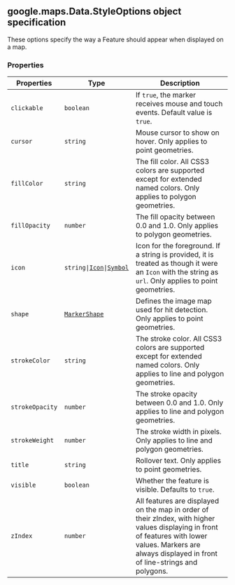 <h2 id="Data.StyleOptions">
google.maps.Data.StyleOptions
object specification
</h2><p>These options specify the way a Feature should appear when displayed on a map.</p><h3 id="devsite_header_28">Properties</h3><table summary="interface Data.StyleOptions - Properties" width="100%">
<thead>
<tr><th>Properties</th>
<th>Type</th>
<th>Description</th>
</tr></thead>
<tbody>
<tr>
<td><code>clickable</code></td>
<td><code>boolean</code></td>
<td>If <code>true</code>, the marker receives mouse and touch events. Default value is <code>true</code>.</td>
</tr>
<tr>
<td><code>cursor</code></td>
<td><code>string</code></td>
<td>Mouse cursor to show on hover. Only applies to point geometries.</td>
</tr>
<tr>
<td><code>fillColor</code></td>
<td><code>string</code></td>
<td>The fill color. All CSS3 colors are supported except for extended named colors. Only applies to polygon geometries.</td>
</tr>
<tr>
<td><code>fillOpacity</code></td>
<td><code>number</code></td>
<td>The fill opacity between 0.0 and 1.0. Only applies to polygon geometries.</td>
</tr>
<tr>
<td><code>icon</code></td>
<td><code>string|<a href="https://github.com/amenadiel/google-maps-documentation/blob/master/docs/google.maps.Icon.md">Icon</a>|<a href="https://github.com/amenadiel/google-maps-documentation/blob/master/docs/google.maps.Symbol.md">Symbol</a></code></td>
<td>Icon for the foreground. If a string is provided, it is treated as though it were an <code>Icon</code> with the string as <code>url</code>. Only applies to point geometries.</td>
</tr>
<tr>
<td><code>shape</code></td>
<td><code><a href="https://github.com/amenadiel/google-maps-documentation/blob/master/docs/google.maps.MarkerShape.md">MarkerShape</a></code></td>
<td>Defines the image map used for hit detection. Only applies to point geometries.</td>
</tr>
<tr>
<td><code>strokeColor</code></td>
<td><code>string</code></td>
<td>The stroke color. All CSS3 colors are supported except for extended named colors. Only applies to line and polygon geometries.</td>
</tr>
<tr>
<td><code>strokeOpacity</code></td>
<td><code>number</code></td>
<td>The stroke opacity between 0.0 and 1.0. Only applies to line and polygon geometries.</td>
</tr>
<tr>
<td><code>strokeWeight</code></td>
<td><code>number</code></td>
<td>The stroke width in pixels. Only applies to line and polygon geometries.</td>
</tr>
<tr>
<td><code>title</code></td>
<td><code>string</code></td>
<td>Rollover text. Only applies to point geometries.</td>
</tr>
<tr>
<td><code>visible</code></td>
<td><code>boolean</code></td>
<td>Whether the feature is visible. Defaults to <code>true</code>.</td>
</tr>
<tr>
<td><code>zIndex</code></td>
<td><code>number</code></td>
<td>All features are displayed on the map in order of their zIndex, with higher values displaying in front of features with lower values. Markers are always displayed in front of line-strings and polygons.</td>
</tr>
</tbody>
</table>